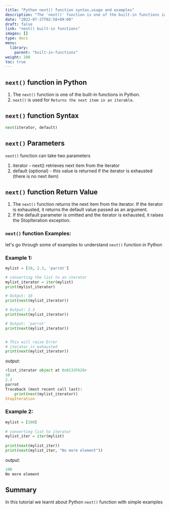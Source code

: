 ```yaml
---
title: "Python next() function syntax,usage and examples"
description: "The 'next()' function is one of the built-in functions in Python"
date: "2022-07-27T02:58+09:00"
draft: false
link: "next() built-in functions"
images: []
type: docs
menu:
  library:
    parent: "built-in-functions"
weight: 100
toc: true
---
```


## `next()` function in Python

1. The `next()` function is one of the built-in functions in Python.
2. `next()` is used for `Returns the next item in an iterable`.

## `next()` function Syntax

```Python
next(iterator, default)
```
## `next()` Parameters
`next()` function can take two parameters

1. iterator - next() retrieves next item from the iterator
2. default (optional) - this value is returned if the iterator is exhausted (there is no next item)

## `next()` function Return Value

1. The `next()` function returns the next item from the iterator.
   If the iterator is exhausted, it returns the default value passed as an argument.
2. If the default parameter is omitted and the iterator is exhausted, it raises the StopIteration exception.

### `next()` function Examples:

let's go through some of examples to understand `next()` function in Python

### Example 1:

```Python
mylist = [10, 2.3, 'parrot']

# converting the list to an iterator
mylist_iterator = iter(mylist)
print(mylist_iterator)

# Output: 10
print(next(mylist_iterator))

# Output: 2.3
print(next(mylist_iterator))

# Output: 'parrot'
print(next(mylist_iterator))


# This will raise Error
# iterator is exhausted
print(next(mylist_iterator))
```
output:

```Python
<list_iterator object at 0x0133F628>
10
2.3
parrot
Traceback (most recent call last):
    print(next(mylist_iterator))
StopIteration
```

### Example 2:

```Python
mylist = [100]
 
# converting list to iterator
mylist_iter = iter(mylist)
 
print(next(mylist_iter))
print(next(mylist_iter, "No more element"))
```
output:

```Python
100
No more element
```
## Summary
In this tutorial we learnt about Python `next()` function with simple examples


